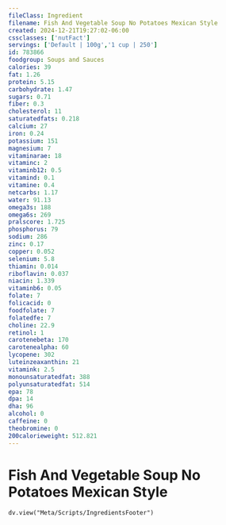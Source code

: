 ```yaml
---
fileClass: Ingredient
filename: Fish And Vegetable Soup No Potatoes Mexican Style
created: 2024-12-21T19:27:02-06:00
cssclasses: ['nutFact']
servings: ['Default | 100g','1 cup | 250']
id: 783866
foodgroup: Soups and Sauces
calories: 39
fat: 1.26
protein: 5.15
carbohydrate: 1.47
sugars: 0.71
fiber: 0.3
cholesterol: 11
saturatedfats: 0.218
calcium: 27
iron: 0.24
potassium: 151
magnesium: 7
vitaminarae: 18
vitaminc: 2
vitaminb12: 0.5
vitamind: 0.1
vitamine: 0.4
netcarbs: 1.17
water: 91.13
omega3s: 188
omega6s: 269
pralscore: 1.725
phosphorus: 79
sodium: 286
zinc: 0.17
copper: 0.052
selenium: 5.8
thiamin: 0.014
riboflavin: 0.037
niacin: 1.339
vitaminb6: 0.05
folate: 7
folicacid: 0
foodfolate: 7
folatedfe: 7
choline: 22.9
retinol: 1
carotenebeta: 170
carotenealpha: 60
lycopene: 302
luteinzeaxanthin: 21
vitamink: 2.5
monounsaturatedfat: 388
polyunsaturatedfat: 514
epa: 78
dpa: 14
dha: 96
alcohol: 0
caffeine: 0
theobromine: 0
200calorieweight: 512.821
---
```


# Fish And Vegetable Soup No Potatoes Mexican Style

```dataviewjs
dv.view("Meta/Scripts/IngredientsFooter")
```